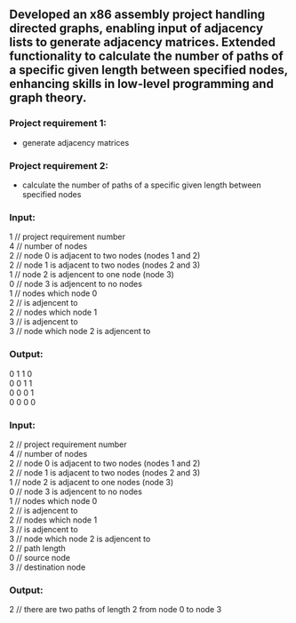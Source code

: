## Developed an x86 assembly project handling directed graphs, enabling input of adjacency lists to generate adjacency matrices. Extended functionality to calculate the number of paths of a specific given length between specified nodes, enhancing skills in low-level programming and graph theory.

### Project requirement 1:
- generate adjacency matrices

### Project requirement 2:
- calculate the number of paths of a specific given length between specified nodes

### Input:
1    // project requirement number
<br>
4    // number of nodes
<br>
2    // node 0 is adjacent to two nodes (nodes 1 and 2) 
<br>
2    // node 1 is adjacent to two nodes (nodes 2 and 3)
<br>
1    // node 2 is adjencent to one node (node 3)
<br>
0    // node 3 is adjencent to no nodes
<br>
1    // nodes which node 0
<br>
2    // is adjencent to
<br>
2    // nodes which node 1
<br>
3    // is adjencent to
<br>
3    // node which node 2 is adjencent to
<br>

### Output:
0 1 1 0
<br>
0 0 1 1
<br>
0 0 0 1
<br>
0 0 0 0


### Input:
2    // project requirement number
<br>
4    // number of nodes
<br>
2    // node 0 is adjacent to two nodes (nodes 1 and 2) 
<br>
2    // node 1 is adjacent to two nodes (nodes 2 and 3) 
<br>
1    // node 2 is adjacent to one nodes (node 3) 
<br>
0    // node 3 is adjencent to no nodes
<br>
1    // nodes which node 0
<br>
2    // is adjencent to
<br>
2    // nodes which node 1
<br>
3    // is adjencent to
<br>
3    // node which node 2 is adjencent to
<br>
2    // path length
<br>
0    // source node
<br>
3    // destination node
<br>

### Output:
2  // there are two paths of length 2 from node 0 to node 3 
